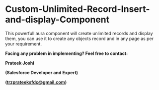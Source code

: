 # Custom-Unlimited-Record-Insert-and-display-Component
This powerfull aura component will create unlimited records and display them, you can use it to create any objects record and in any page as per your requirement.

**Facing any problem in implementing? Feel free to contact:**

**Prateek Joshi**

**(Salesforce Developer and Expert)**

**(trzprateeksfdc@gmail.com)**

